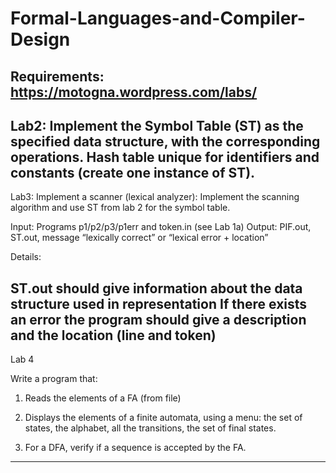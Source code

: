 # Formal-Languages-and-Compiler-Design
Requirements: https://motogna.wordpress.com/labs/
---------------------------------------------------------------------------------------------------------------------------------------------
Lab2:  Implement the Symbol Table (ST) as the specified data structure, with the corresponding operations.
Hash table unique for identifiers and constants (create one instance of  ST).
---------------------------------------------------------------------------------------------------------------------------------------------
Lab3: Implement a scanner (lexical analyzer): Implement the scanning algorithm and use ST from lab 2 for the symbol table.

Input: Programs p1/p2/p3/p1err and token.in (see Lab 1a)
Output: PIF.out, ST.out, message “lexically correct” or “lexical error + location”

Details:

ST.out should give information about the data structure used in representation
If there exists an error the program should give a description and the location (line and token)
---------------------------------------------------------------------------------------------------------------------------------------------
Lab 4

Write a program that:

1. Reads the elements of a FA (from file)

2. Displays the elements of a finite automata, using a menu: the set of states, the alphabet, all the transitions, the set of final states.

3. For a DFA, verify if a sequence is accepted by the FA.
---------------------------------------------------------------------------------------------------------------------------------------------




